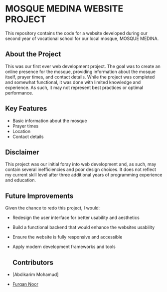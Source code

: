 # MOSQUE MEDINA WEBSITE PROJECT

This repository contains the code for a website developed during our second year of vocational school for our local mosque, MOSQUE MEDINA.

## About the Project

This was our first ever web development project. The goal was to create an online presence for the mosque, providing information about the mosque itself, prayer times, and contact details. While the project was completed and somewhat functional, it was done with limited knowledge and experience. As such, it may not represent best practices or optimal performance.

## Key Features

- Basic information about the mosque
- Prayer times
- Location
- Contact details

## Disclaimer

This project was our initial foray into web development and, as such, may contain several inefficiencies and poor design choices. It does not reflect my current skill level after three additional years of programming experience and education.

## Future Improvements

Given the chance to redo this project, I would:

- Redesign the user interface for better usability and aesthetics
- Build a functional backend that would enhance the websites usability
- Ensure the website is fully responsive and accessible
- Apply modern development frameworks and tools

  ## Contributors

- [Abdikarim Mohamud]
- [Furqan Noor](https://github.com/FurqanNoor)
